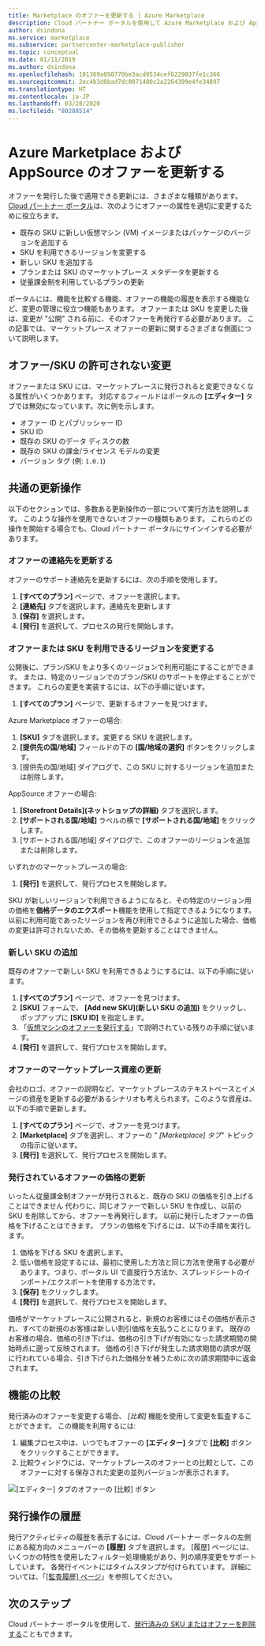 ```yaml
---
title: Marketplace のオファーを更新する | Azure Marketplace
description: Cloud パートナー ポータルを使用して Azure Marketplace および AppSource Marketplace でオファーを更新する
author: dsindona
ms.service: marketplace
ms.subservice: partnercenter-marketplace-publisher
ms.topic: conceptual
ms.date: 01/11/2019
ms.author: dsindona
ms.openlocfilehash: 101369a050770be3acd9534cef6229037fe1c366
ms.sourcegitcommit: 2ec4b3d0bad7dc0071400c2a2264399e4fe34897
ms.translationtype: HT
ms.contentlocale: ja-JP
ms.lasthandoff: 03/28/2020
ms.locfileid: "80288514"
---
```

# <a name="update-azure-marketplace-and-appsource-offers"></a>Azure Marketplace および AppSource のオファーを更新する

オファーを発行した後で適用できる更新には、さまざまな種類があります。  [Cloud パートナー ポータル](https://cloudpartner.azure.com/)は、次のようにオファーの属性を適切に変更するために役立ちます。

-  既存の SKU に新しい仮想マシン (VM) イメージまたはパッケージのバージョンを追加する
-  SKU を利用できるリージョンを変更する
-  新しい SKU を追加する
-  プランまたは SKU のマーケットプレース メタデータを更新する 
-  従量課金制を利用しているプランの更新

ポータルには、機能を比較する機能、オファーの機能の履歴を表示する機能など、変更の管理に役立つ機能もあります。  オファーまたは SKU を変更した後は、変更が "公開" される前に、そのオファーを再発行する必要があります。  この記事では、マーケットプレース オファーの更新に関するさまざまな側面について説明します。

## <a name="unpermitted-changes-to-an-offersku"></a>オファー/SKU の許可されない変更

オファーまたは SKU には、マーケットプレースに発行されると変更できなくなる属性がいくつかあります。  対応するフィールドはポータルの **[エディター]** タブでは無効になっています。次に例を示します。  

- オファー ID とパブリッシャー ID
- SKU ID 
- 既存の SKU のデータ ディスクの数
- 既存の SKU の課金/ライセンス モデルの変更
- バージョン タグ (例: `1.0.1`)


## <a name="common-update-operations"></a>共通の更新操作

以下のセクションでは、多数ある更新操作の一部について実行方法を説明します。  このような操作を使用できないオファーの種類もあります。  これらのどの操作を開始する場合でも、Cloud パートナー ポータルにサインインする必要があります。


### <a name="update-offer-contacts"></a>オファーの連絡先を更新する

オファーのサポート連絡先を更新するには、次の手順を使用します。
1. **[すべてのプラン]** ページで、オファーを選択します。
2. **[連絡先]** タブを選択します。連絡先を更新します
3. **[保存]** を選択します。
4. **[発行]** を選択して、プロセスの発行を開始します。


### <a name="change-regions-an-offer-or-sku-is-available-in"></a>オファーまたは SKU を利用できるリージョンを変更する

公開後に、プラン/SKU をより多くのリージョンで利用可能にすることができます。
または、特定のリージョンでのプラン/SKU のサポートを停止することができます。
これらの変更を実装するには、以下の手順に従います。

1. **[すべてのプラン]** ページで、更新するオファーを見つけます。

Azure Marketplace オファーの場合:

1. **[SKU]** タブを選択します。変更する SKU を選択します。
1. **[提供先の国/地域]** フィールドの下の **[国/地域の選択]** ボタンをクリックします。
1. [提供先の国/地域] ダイアログで、この SKU に対するリージョンを追加または削除します。

AppSource オファーの場合:

1. **[Storefront Details]\(ネットショップの詳細\)** タブを選択します。
1. **[サポートされる国/地域]** ラベルの横で **[サポートされる国/地域]** をクリックします。 
1. [サポートされる国/地域] ダイアログで、このオファーのリージョンを追加または削除します。

いずれかのマーケットプレースの場合:

1. **[発行]** を選択して、発行プロセスを開始します。 

SKU が新しいリージョンで利用できるようになると、その特定のリージョン用の価格を**価格データのエクスポート**機能を使用して指定できるようになります。 以前に利用可能であったリージョンを再び利用できるように追加した場合、価格の変更は許可されないため、その価格を更新することはできません。


### <a name="add-a-new-sku"></a>新しい SKU の追加 

既存のオファーで新しい SKU を利用できるようにするには、以下の手順に従います。

1. **[すべてのプラン]** ページで、オファーを見つけます。
3. **[SKU]** フォームで、 **[Add new SKU]\(新しい SKU の追加\)** をクリックし、ポップアップに **[SKU ID]** を指定します。
4. 「[仮想マシンのオファーを発行する](../virtual-machine/cpp-publish-offer.md)」で説明されている残りの手順に従います。
5. **[発行]** を選択して、発行プロセスを開始します。


### <a name="update-offer-marketplace-assets"></a>オファーのマーケットプレース資産の更新

会社のロゴ、オファーの説明など、マーケットプレースのテキストベースとイメージの資産を更新する必要があるシナリオも考えられます。このような資産は、以下の手順で更新します。

1. **[すべてのプラン]** ページで、オファーを見つけます。 
2. **[Marketplace]** タブを選択し、オファーの " *[Marketplace] タブ*" トピックの指示に従います。
3. **[発行]** を選択して、発行プロセスを開始します。


### <a name="update-pricing-on-published-offers"></a>発行されているオファーの価格の更新

いったん従量課金制オファーが発行されると、既存の SKU の価格を引き上げることはできません  代わりに、同じオファーで新しい SKU を作成し、以前の SKU を削除してから、オファーを再発行します。 以前に発行したオファーの価格を下げることはできます。 プランの価格を下げるには、以下の手順を実行します。

1. 価格を下げる SKU を選択します。
2. 低い価格を設定するには、最初に使用した方法と同じ方法を使用する必要があります。つまり、ポータル UI で直接行う方法か、スプレッドシートのインポート/エクスポートを使用する方法です。
3. **[保存]** をクリックします。
4. **[発行]** を選択して、発行プロセスを開始します。

価格がマーケットプレースに公開されると、新規のお客様にはその価格が表示され、すべての新規のお客様は新しい割引価格を支払うことになります。  既存のお客様の場合、価格の引き下げは、価格の引き下げが有効になった請求期間の開始時点に遡って反映されます。  価格の引き下げが発生した請求期間の請求が既に行われている場合、引き下げられた価格分を補うために次の請求期間中に返金されます。


## <a name="compare-feature"></a>機能の比較

発行済みのオファーを変更する場合、 *[比較]* 機能を使用して変更を監査することができます。 この機能を利用するには:

1. 編集プロセス中は、いつでもオファーの **[エディター]** タブで **[比較]** ボタンをクリックすることができます。
2. 比較ウィンドウには、マーケットプレースのオファーとの比較として、このオファーに対する保存された変更の並列バージョンが表示されます。 

![[エディター] タブのオファーの [比較] ボタン](./media/offer-compare-button.png)


## <a name="history-of-publishing-actions"></a>発行操作の履歴

発行アクティビティの履歴を表示するには、Cloud パートナー ポータルの左側にある縦方向のメニューバーの **[履歴]** タブを選択します。  [履歴] ページには、いくつかの特性を使用したフィルター処理機能があり、列の順序変更をサポートしています。  各発行イベントにはタイムスタンプが付けられています。  詳細については、「[[監査履歴] ページ](../portal-tour/cpp-history-page.md)」を参照してください。


## <a name="next-steps"></a>次のステップ

Cloud パートナー ポータルを使用して、[発行済みの SKU またはオファーを削除する](./cpp-delete-offer.md)こともできます。
